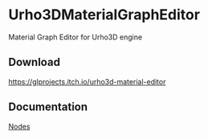 # Urho3DMaterialGraphEditor
Material Graph Editor for Urho3D engine

## Download
https://glprojects.itch.io/urho3d-material-editor

## Documentation

[Nodes](Documentation/Nodes.md)
